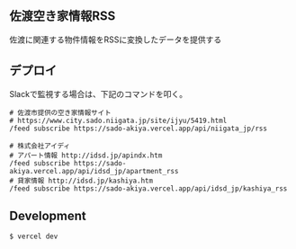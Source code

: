 ## 佐渡空き家情報RSS

佐渡に関連する物件情報をRSSに変換したデータを提供する

## デプロイ

Slackで監視する場合は、下記のコマンドを叩く。

```
# 佐渡市提供の空き家情報サイト
# https://www.city.sado.niigata.jp/site/ijyu/5419.html
/feed subscribe https://sado-akiya.vercel.app/api/niigata_jp/rss

# 株式会社アイディ
# アパート情報 http://idsd.jp/apindx.htm
/feed subscribe https://sado-akiya.vercel.app/api/idsd_jp/apartment_rss
# 貸家情報 http://idsd.jp/kashiya.htm
/feed subscribe https://sado-akiya.vercel.app/api/idsd_jp/kashiya_rss
```

## Development

```
$ vercel dev
```
